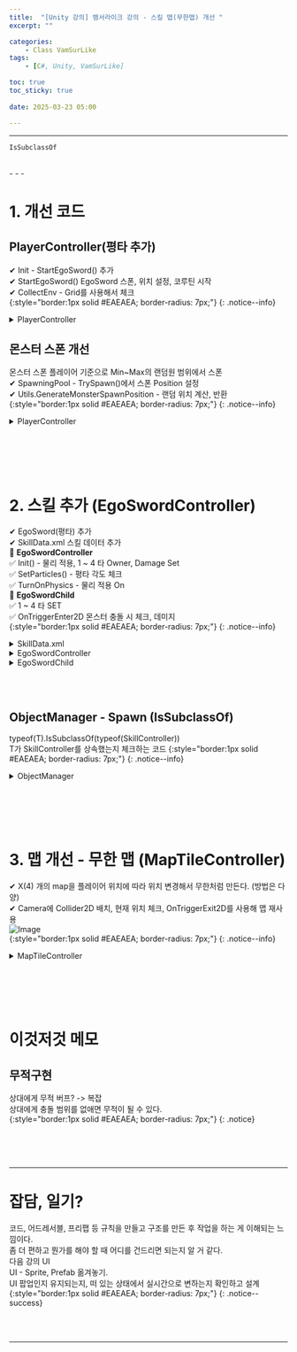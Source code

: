 ```yaml
---
title:  "[Unity 강의] 뱀서라이크 강의 - 스킬 맵(무한맵) 개선 "
excerpt: ""

categories:
    - Class VamSurLike
tags:
    - [C#, Unity, VamSurLike]

toc: true
toc_sticky: true
 
date: 2025-03-23 05:00

---
```

- - -

`IsSubclassOf` 

<br>
- - - 

<!--&nbsp;🔹 ✔ ✅  -->


# 1. 개선 코드  

## PlayerController(평타 추가)
✔ Init - StartEgoSword() 추가  
✔ StartEgoSword() EgoSword 스폰, 위치 설정, 코루틴 시작  
✔ CollectEnv - Grid를 사용해서 체크  
{:style="border:1px solid #EAEAEA; border-radius: 7px;"}
{: .notice--info}  

<details>
<summary>PlayerController</summary>
<div class="notice--primary" markdown="1"> 

```c# 
public class PlayerController : CreatureController
{
    public override bool Init()
    {
        if (base.Init() == false)
            return false;
        _speed = 5.0f;

        Managers.Game.OnMoveDirChanged += HandleOnMoveDirChanged;

        StartProjectile();
        StartEgoSword();

        return true;
    }

    void CollectEnv() 
    {
        float sqrCollectDis = EnvCollectDist * EnvCollectDist;

        var findGems = GameObject.Find("@Grid").GetComponent<GridController>().GatherObjects(transform.position, EnvCollectDist + 0.4f);

        foreach (var go in findGems)
        {
            GemController gem = go.GetComponent<GemController>();

            Vector3 dir = gem.transform.position - transform.position;
            if (dir.sqrMagnitude <= EnvCollectDist)
            {
                Managers.Game.Gem += 1;
                Managers.Object.Despawn(gem);
            }   
        }
    }

    #region EgoSword

    EgoSwordController _egoSword;
    void StartEgoSword() 
    {
        if (_egoSword.IsValid())
            return;

        _egoSword = Managers.Object.Spawn<EgoSwordController>(_indicator.position, SkillID.EGO_SWORD_ID);
        _egoSword.transform.SetParent(_indicator);

        _egoSword.ActivateSkill();
    }

    #endregion
}
```
</div>
</details>

## 몬스터 스폰 개선 
몬스터 스폰 플레이어 기준으로 Min~Max의 랜덤원 범위에서 스폰  
✔ SpawningPool - TrySpawn()에서 스폰 Position 설정   
✔ Utils.GenerateMonsterSpawnPosition - 랜덤 위치 계산, 반환  
{:style="border:1px solid #EAEAEA; border-radius: 7px;"}
{: .notice--info}  

<details>
<summary>PlayerController</summary>
<div class="notice--primary" markdown="1"> 

```c# 
public class SpawningPool : MonoBehaviour
{
    private void TrySpawn()
    {
        int monsterCount = Managers.Object.Monster.Count;
        if (monsterCount > _maxMonsterCount)
            return;

        Vector3 randPos = Utils.GenerateMonsterSpawnPosition(Managers.Game.Player.transform.position,10,15);
        MonsterController mc = Managers.Object.Spawn<MonsterController>(randPos,Random.Range(0, 2));
    }
}

public class Utils
{
    public static Vector2 GenerateMonsterSpawnPosition(Vector2 characterPosition, float minDistance = 10.0f, float maxDistance = 20.0f) 
    {
        float angle = Random.Range(0, 360) * Mathf.Deg2Rad;

        float distance = Random.Range(minDistance, maxDistance);

        float xDist = MathF.Cos(angle) * distance;
        float yDist = MathF.Sin(angle) * distance;

        Vector2 spawnPosition = characterPosition + new Vector2(xDist, yDist);

        return spawnPosition;
    }
}
```
</div>
</details>

<br><bR><br><bR>

# 2. 스킬 추가 (EgoSwordController)
✔ EgoSword(평타) 추가  
✔ SkillData.xml 스킬 데이터 추가  
🔹 **EgoSwordController**  
✅ Init() - 물리 적용, 1 ~ 4 타 Owner, Damage Set  
✅ SetParticles() - 평타 각도 체크   
✅ TurnOnPhysics - 물리 적용 On   
🔹 **EgoSwordChild**  
✅ 1 ~ 4 타 SET  
✅ OnTriggerEnter2D 몬스터 충돌 시 체크, 데미지  
{:style="border:1px solid #EAEAEA; border-radius: 7px;"}
{: .notice--info}  

<details>
<summary>SkillData.xml</summary>
<div class="notice--primary" markdown="1"> 

```xml
<?xml version="1.0" encoding="utf-8"?>
<SkillDatas>
  <SkillData templateID="1" name="화염구" type="Projectile" prefab="FireProjectile.prefab" damage="1000" speed="2" >
  </SkillData>
  <SkillData templateID="10" name="평타" type="Melee" prefab="EgoSword.prefab" damage="1000">
  </SkillData>
</SkillDatas>
```
</div>
</details>

<details>
<summary>EgoSwordController</summary>
<div class="notice--primary" markdown="1"> 

```c#

public class EgoSwordController : SkillController
{
    [SerializeField]
    ParticleSystem[] _swingParticles;

    protected enum SwingType 
    {
        First,
        Second,
        Third,
        Fourth
    }

    //✅ Init() - 물리 적용, 1~4타 Owner, Damage Set  
    public override bool Init()
    {
        base.Init();

        // Active 되기 전까지 콜라이더 물리 적용 x
        for (int i = 0; i < _swingParticles.Length; i++)
            _swingParticles[i].GetComponent<Rigidbody2D>().simulated = false;

        for (int i = 0; i < _swingParticles.Length; i++)
            _swingParticles[i].gameObject.GetOrAddComponent<EgoSwordChild>().SetInfo(Managers.Object.Player, 100);
        return true;
    }

    public void ActivateSkill() 
    {
        StartCoroutine(CoSwingSword());
    }


    float CoolTime = 2.0f;
    IEnumerator CoSwingSword() 
    {
        while (true)
        {
            yield return new WaitForSeconds(CoolTime);

            SetParticles(SwingType.First);                  // 스킬 각도 세팅
            _swingParticles[(int)SwingType.First].Play();   // 파티클 플레이
            TurnOnPhysics(SwingType.First, true);           // 물리 적용
            yield return new WaitForSeconds(_swingParticles[(int)SwingType.First].main.duration); //파티클 실행 시간
            TurnOnPhysics(SwingType.First, false);

            SetParticles(SwingType.Second);
            _swingParticles[(int)SwingType.Second].Play();
            TurnOnPhysics(SwingType.Second, true);
            yield return new WaitForSeconds(_swingParticles[(int)SwingType.Second].main.duration); 
            TurnOnPhysics(SwingType.Second, false);

            SetParticles(SwingType.Third);
            _swingParticles[(int)SwingType.Third].Play();
            TurnOnPhysics(SwingType.Third, true);
            yield return new WaitForSeconds(_swingParticles[(int)SwingType.Third].main.duration); 
            TurnOnPhysics(SwingType.Third, false);

            SetParticles(SwingType.Fourth);
            _swingParticles[(int)SwingType.Fourth].Play();
            TurnOnPhysics(SwingType.Fourth, true);
            yield return new WaitForSeconds(_swingParticles[(int)SwingType.Fourth].main.duration); 
            TurnOnPhysics(SwingType.Fourth, false);
        }
        
    }

    private void SetParticles(SwingType swingtype) // 각도 틀어주기
    {
        float z = transform.parent.transform.eulerAngles.z;
        float radian = (Mathf.PI / 180) * z * -1;

        var main = _swingParticles[(int)swingtype].main;
        main.startRotation = radian;
    }

    private void TurnOnPhysics(SwingType swingtype, bool simulated) //물리적용
    {
        for (int i = 0; i < _swingParticles.Length; i++)
            _swingParticles[i].GetComponent<Rigidbody2D>().simulated = false;

        _swingParticles[(int)swingtype].GetComponent<Rigidbody2D>().simulated = simulated;
    }
}
```
</div>
</details>

<details>
<summary>EgoSwordChild</summary>
<div class="notice--primary" markdown="1"> 

```c#
public class EgoSwordChild : MonoBehaviour
{
    BaseController _owner;
    int _damage;

    public void SetInfo(BaseController owner, int damage) // 스킬 요소 세팅
    {
        _owner = owner;
        _damage = damage;
    }
    private void OnTriggerEnter2D(Collider2D collision)
    {
        MonsterController mc = collision.transform.GetComponent<MonsterController>();
        if (mc.IsValid() == false)
            return;

        mc.OnDamaged(_owner,_damage);
    }
}

```
</div>
</details>

<br><br>

## ObjectManager - Spawn (IsSubclassOf)
typeof(T).IsSubclassOf(typeof(SkillController))  
T가 SkillController를 상속했는지 체크하는 코드
{:style="border:1px solid #EAEAEA; border-radius: 7px;"}
{: .notice--info}  

<details>
<summary>ObjectManager</summary>
<div class="notice--primary" markdown="1"> 

```c#
public class ObjectManager 
{
    public T Spawn<T>(Vector3 position, int  templateID =0) where T : BaseController 
    {
        System.Type type = typeof(T);

        else if (typeof(T).IsSubclassOf(typeof(SkillController)))
        {
            if (Managers.Data.SkillDic.TryGetValue(templateID,out Data.SkillData skillData)==false)
            {
                Debug.LogError($"ObjectManager Spawn Skill Failed{templateID}");
                return null;
            }
            GameObject go = Managers.Resource.Instantiate(SkillPrefabsName.EgoSword, pooling: true);
            go.transform.position = position;

            T t = go.GetComponent<T>();
            
            t.Init();

            return t;
        }
        return null;
    }
}
```
</div>
</details>

<br><bR><br><bR>

# 3. 맵 개선 - 무한 맵 (MapTileController)
✔ X(4) 개의 map을 플레이어 위치에 따라 위치 변경해서 무한처럼 만든다. (방법은 다양)  
✔ Camera에 Collider2D 배치, 현재 위치 체크, OnTriggerExit2D를 사용해 맵 재사용  
![Image](https://github.com/user-attachments/assets/a61b195b-9bb5-40e6-9f31-613c821d371e)  
{:style="border:1px solid #EAEAEA; border-radius: 7px;"}
{: .notice--info}  


<details>
<summary>MapTileController</summary>
<div class="notice--primary" markdown="1"> 

```c#
public class MapTileController : MonoBehaviour
{
    private void OnTriggerExit2D(Collider2D collision)
    {
        Camera camera = collision.gameObject.GetComponent<Camera>();
        if (camera == null)
            return;

        Vector3 dir = camera.transform.position - transform.position;

        float dirX = dir.x < 0 ? -1 : 1;
        float dirY = dir.y < 0 ? -1 : 1;

        if (Mathf.Abs(dir.x) > Mathf.Abs(dir.y))
            transform.Translate(Vector3.right * dirX * 200);
        else
            transform.Translate(Vector3.up * dirY * 200);
    }
}
```
</div>
</details>

<br><br><br><br>

# 이것저것 메모

## 무적구현
상대에게 무적 버프? -> 복잡  
상대에게 충돌 범위를 없애면 무적이 될 수 있다.  
{:style="border:1px solid #EAEAEA; border-radius: 7px;"}
{: .notice} 


<br><br><br>
- - - 

# 잡담, 일기?
코드, 어드레서블, 프리팹 등 규칙을 만들고 구조를 만든 후 작업을 하는 게 이해되는 느낌이다.  
좀 더 편하고 뭔가를 해야 할 때 어디를 건드리면 되는지 알 거 같다.  
다음 강의 UI  
UI - Sprite, Prefab 옮겨놓기.  
UI 팝업인지 유지되는지, 떠 있는 상태에서 실시간으로 변하는지 확인하고 설계  
{:style="border:1px solid #EAEAEA; border-radius: 7px;"}
{: .notice--success}  


<br><br>
- - -